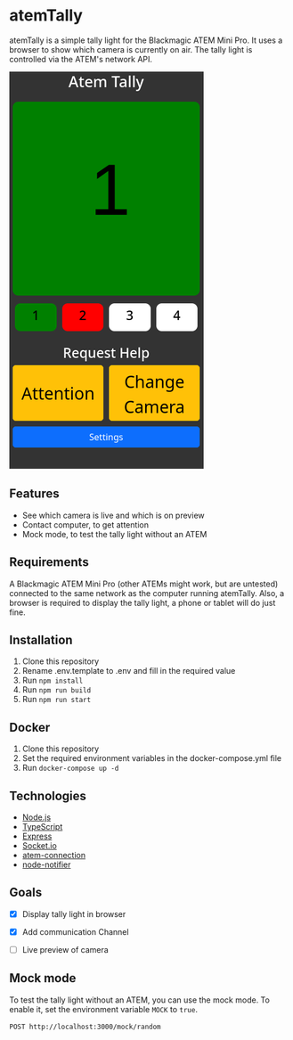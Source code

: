 # atemTally

atemTally is a simple tally light for the Blackmagic ATEM Mini Pro. It uses a browser to show which camera is currently on air. The tally light is controlled via the ATEM's network API.

![Screenshot of the tally light](docs/img.png)

## Features
- See which camera is live and which is on preview
- Contact computer, to get attention
- Mock mode, to test the tally light without an ATEM

## Requirements
A Blackmagic ATEM Mini Pro (other ATEMs might work, but are untested) connected to the same network as the computer running atemTally. 
Also, a browser is required to display the tally light, a phone or tablet will do just fine.


## Installation
1. Clone this repository
2. Rename .env.template to .env and fill in the required value
3. Run `npm install`
4. Run `npm run build`
5. Run `npm run start`

## Docker
1. Clone this repository
2. Set the required environment variables in the docker-compose.yml file
3. Run `docker-compose up -d`


## Technologies

- [Node.js](https://nodejs.org/en/)
- [TypeScript](https://www.typescriptlang.org/)
- [Express](https://expressjs.com/)
- [Socket.io](https://socket.io/)
- [atem-connection](https://www.npmjs.com/package/atem-connection)
- [node-notifier](https://www.npmjs.com/package/node-notifier)

## Goals
- [x] Display tally light in browser
- [x] Add communication Channel
- [ ] Live preview of camera


## Mock mode
To test the tally light without an ATEM, you can use the mock mode. To enable it, set the environment variable `MOCK` to `true`.

```http request
POST http://localhost:3000/mock/random
```